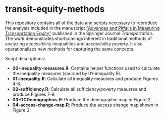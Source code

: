 # transit-equity-methods

This repository contains all of the data and scripts necessary to reproduce the analysis included in the manuscript ["Advances and Pitfalls in Measuring Transportation Equity"](https://link.springer.com/article/10.1007/s11116-023-10460-7) published in the Springer Journal *Transportation*. The work demonstrates shortcomings inherent in traditional methods of analyzing accessibility inequalities and accessibility poverty. It also operationalizes new methods for capturing the same concepts.

Script descriptions:
- **00-inequality-measures.R**: Contains helper functions used to calculate the inequality measures (sourced by 01-inequality.R).
- **01-inequality.R**: Calculate all inequality meausres and produce Figures 4-6.
- **02-sufficiency.R**: Calculate all sufficiency/poverty meausres and produce Figures 7-9.
- **03-DCDemographics.R**: Produce the demographic map in Figure 2.
- **04-access-change-map.R**: Produce the access change map shown in Figure 3.